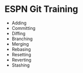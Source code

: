 # ESPN Git Training

* Adding
* Committing
* Diffing
* Branching
* Merging
* Rebasing
* Resetting
* Reverting
* Stashing

